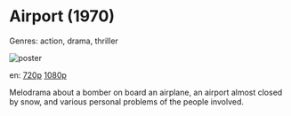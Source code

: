 # Airport (1970)

Genres: action, drama, thriller

![poster](http://image.tmdb.org/t/p/w500/lKRsOCB1FlZYD7tYPHValBAqmwm.jpg)

en:
  [720p](magnet:?xt=urn:btih:0BECB69985F62AC0CE9922C758BDFB05F3F3655A&tr=udp://glotorrents.pw:6969/announce&tr=udp://tracker.opentrackr.org:1337/announce&tr=udp://torrent.gresille.org:80/announce&tr=udp://tracker.openbittorrent.com:80&tr=udp://tracker.coppersurfer.tk:6969&tr=udp://tracker.leechers-paradise.org:6969&tr=udp://p4p.arenabg.ch:1337&tr=udp://tracker.internetwarriors.net:1337)
  [1080p](magnet:?xt=urn:btih:3FBC5230612DD7B47307C97B8984F08381AED688&tr=udp://glotorrents.pw:6969/announce&tr=udp://tracker.opentrackr.org:1337/announce&tr=udp://torrent.gresille.org:80/announce&tr=udp://tracker.openbittorrent.com:80&tr=udp://tracker.coppersurfer.tk:6969&tr=udp://tracker.leechers-paradise.org:6969&tr=udp://p4p.arenabg.ch:1337&tr=udp://tracker.internetwarriors.net:1337)
  


Melodrama about a bomber on board an airplane, an airport almost closed by snow, and various personal problems of the people involved.